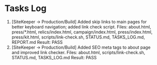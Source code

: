 # Tasks Log

1. [SiteKeeper -> Production/Build] Added skip links to main pages for better keyboard navigation; added link check script.
   Files: about.html, press/*.html, relics/index.html, campaign/index.html, press/index.html, press/kit.html, scripts/link-check.sh, STATUS.md, TASKS_LOG.md, REPORT.md
   Result: PASS
2. [SiteKeeper -> Production/Build] Added SEO meta tags to about page and improved link checker.
   Files: about.html, scripts/link-check.sh, STATUS.md, TASKS_LOG.md
   Result: PASS
